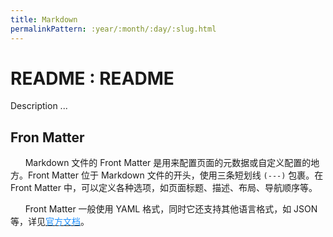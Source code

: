 ```yaml
---
title: Markdown
permalinkPattern: :year/:month/:day/:slug.html
---
```

# README : README
Description 
... 

## Fron Matter

&nbsp;&nbsp;&nbsp;&nbsp;&nbsp;&nbsp;Markdown 文件的 Front Matter 是用来配置页面的元数据或自定义配置的地方。Front Matter 位于 Markdown 文件的开头，使用三条短划线 `(---)` 包裹。在 Front Matter 中，可以定义各种选项，如页面标题、描述、布局、导航顺序等。

&nbsp;&nbsp;&nbsp;&nbsp;&nbsp;&nbsp;Front Matter 一般使用 YAML 格式，同时它还支持其他语言格式，如 JSON 等，详见[<span style="color:DodgerBlue;">官方文档</span>](https://v1.vuepress.vuejs.org/zh/guide/frontmatter.html#其他格式的-front-matter)。